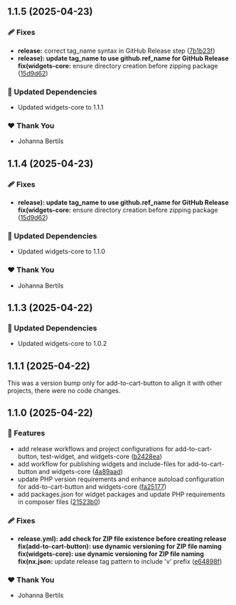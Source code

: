 ## 1.1.5 (2025-04-23)

### 🩹 Fixes

- **release:** correct tag_name syntax in GitHub Release step ([7b1b23f](https://github.com/WeAreHausTech/haus-storefront-elementor-widgets/commit/7b1b23f))
- **release): update tag_name to use github.ref_name for GitHub Release fix(widgets-core:** ensure directory creation before zipping package ([15d9d62](https://github.com/WeAreHausTech/haus-storefront-elementor-widgets/commit/15d9d62))

### 🧱 Updated Dependencies

- Updated widgets-core to 1.1.1

### ❤️ Thank You

- Johanna Bertils

## 1.1.4 (2025-04-23)

### 🩹 Fixes

- **release): update tag_name to use github.ref_name for GitHub Release fix(widgets-core:** ensure directory creation before zipping package ([15d9d62](https://github.com/WeAreHausTech/haus-storefront-elementor-widgets/commit/15d9d62))

### 🧱 Updated Dependencies

- Updated widgets-core to 1.1.0

### ❤️ Thank You

- Johanna Bertils

## 1.1.3 (2025-04-22)

### 🧱 Updated Dependencies

- Updated widgets-core to 1.0.2

## 1.1.1 (2025-04-22)

This was a version bump only for add-to-cart-button to align it with other projects, there were no code changes.

## 1.1.0 (2025-04-22)

### 🚀 Features

- add release workflows and project configurations for add-to-cart-button, test-widget, and widgets-core ([b2428ea](https://github.com/WeAreHausTech/haus-storefront-elementor-widgets/commit/b2428ea))
- add workflow for publishing widgets and include-files for add-to-cart-button and widgets-core ([4a89aad](https://github.com/WeAreHausTech/haus-storefront-elementor-widgets/commit/4a89aad))
- update PHP version requirements and enhance autoload configuration for add-to-cart-button and widgets-core ([fa25177](https://github.com/WeAreHausTech/haus-storefront-elementor-widgets/commit/fa25177))
- add packages.json for widget packages and update PHP requirements in composer files ([21523b0](https://github.com/WeAreHausTech/haus-storefront-elementor-widgets/commit/21523b0))

### 🩹 Fixes

- **release.yml): add check for ZIP file existence before creating release fix(add-to-cart-button): use dynamic versioning for ZIP file naming fix(widgets-core): use dynamic versioning for ZIP file naming fix(nx.json:** update release tag pattern to include 'v' prefix ([e64898f](https://github.com/WeAreHausTech/haus-storefront-elementor-widgets/commit/e64898f))

### ❤️ Thank You

- Johanna Bertils